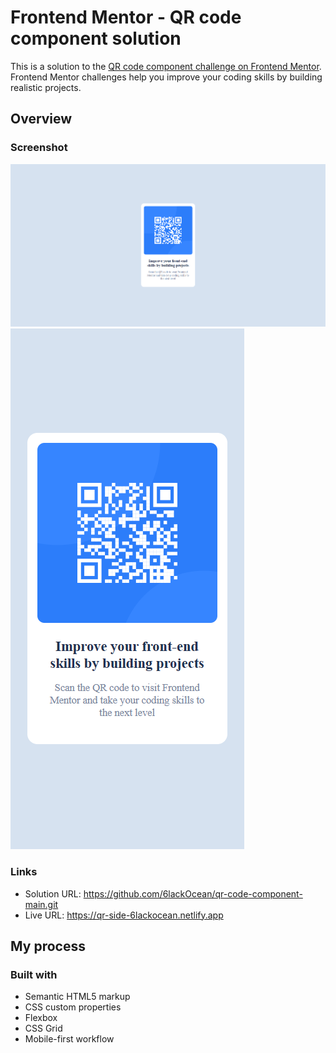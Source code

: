 # Frontend Mentor - QR code component solution

This is a solution to the [QR code component challenge on Frontend Mentor](https://www.frontendmentor.io/challenges/qr-code-component-iux_sIO_H). Frontend Mentor challenges help you improve your coding skills by building realistic projects. 

## Overview

### Screenshot

![Alt text](/images/Desktop.PNG)
![Alt text](/images/Mobile.PNG)

### Links

- Solution URL: https://github.com/6lackOcean/qr-code-component-main.git
- Live URL: https://qr-side-6lackocean.netlify.app

## My process

### Built with

- Semantic HTML5 markup
- CSS custom properties
- Flexbox
- CSS Grid
- Mobile-first workflow
